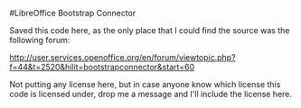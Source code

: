 #LibreOffice Bootstrap Connector

Saved this code here, as the only place that I could find the source was 
the following forum: 

http://user.services.openoffice.org/en/forum/viewtopic.php?f=44&t=2520&hilit=bootstrapconnector&start=60

Not putting any license here, but in case anyone know which license this code 
is licensed under, drop me a message and I'll include the license here.